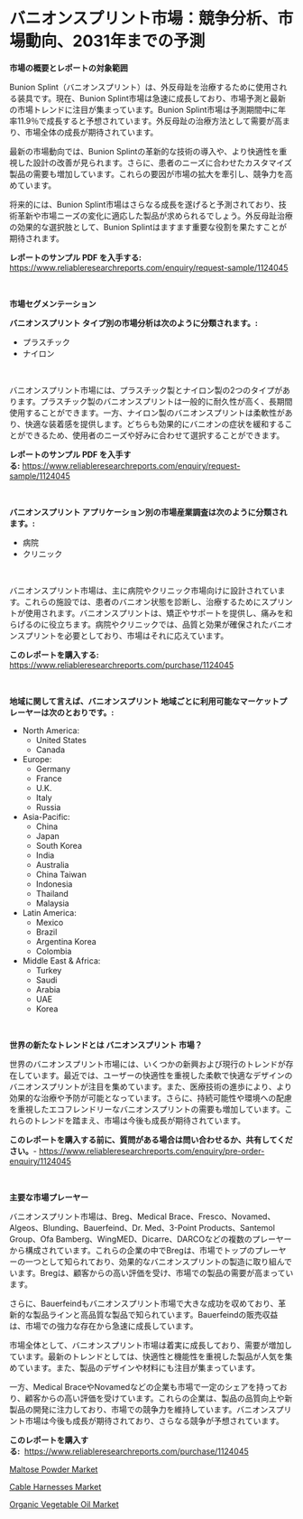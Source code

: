 <p><h1>バニオンスプリント市場：競争分析、市場動向、2031年までの予測</h1></p><p><strong>市場の概要とレポートの対象範囲</strong></p>
<p><p>Bunion Splint（バニオンスプリント）は、外反母趾を治療するために使用される装具です。現在、Bunion Splint市場は急速に成長しており、市場予測と最新の市場トレンドに注目が集まっています。Bunion Splint市場は予測期間中に年率11.9％で成長すると予想されています。外反母趾の治療方法として需要が高まり、市場全体の成長が期待されています。</p><p>最新の市場動向では、Bunion Splintの革新的な技術の導入や、より快適性を重視した設計の改善が見られます。さらに、患者のニーズに合わせたカスタマイズ製品の需要も増加しています。これらの要因が市場の拡大を牽引し、競争力を高めています。</p><p>将来的には、Bunion Splint市場はさらなる成長を遂げると予測されており、技術革新や市場ニーズの変化に適応した製品が求められるでしょう。外反母趾治療の効果的な選択肢として、Bunion Splintはますます重要な役割を果たすことが期待されます。</p></p>
<p><strong>レポートのサンプル PDF を入手する:</strong> <a href="https://www.reliableresearchreports.com/enquiry/request-sample/1124045">https://www.reliableresearchreports.com/enquiry/request-sample/1124045</a></p>
<p>&nbsp;</p>
<p><strong>市場セグメンテーション</strong></p>
<p><strong>バニオンスプリント タイプ別の市場分析は次のように分類されます。:</strong></p>
<p><ul><li>プラスチック</li><li>ナイロン</li></ul></p>
<p>&nbsp;</p>
<p><p>バニオンスプリント市場には、プラスチック製とナイロン製の2つのタイプがあります。プラスチック製のバニオンスプリントは一般的に耐久性が高く、長期間使用することができます。一方、ナイロン製のバニオンスプリントは柔軟性があり、快適な装着感を提供します。どちらも効果的にバニオンの症状を緩和することができるため、使用者のニーズや好みに合わせて選択することができます。</p></p>
<p><strong>レポートのサンプル PDF を入手する:</strong>&nbsp;<a href="https://www.reliableresearchreports.com/enquiry/request-sample/1124045">https://www.reliableresearchreports.com/enquiry/request-sample/1124045</a></p>
<p>&nbsp;</p>
<p><strong> バニオンスプリント アプリケーション別の市場産業調査は次のように分類されます。:</strong></p>
<p><ul><li>病院</li><li>クリニック</li></ul></p>
<p>&nbsp;</p>
<p><p>バニオンスプリント市場は、主に病院やクリニック市場向けに設計されています。これらの施設では、患者のバニオン状態を診断し、治療するためにスプリントが使用されます。バニオンスプリントは、矯正やサポートを提供し、痛みを和らげるのに役立ちます。病院やクリニックでは、品質と効果が確保されたバニオンスプリントを必要としており、市場はそれに応えています。</p></p>
<p><strong>このレポートを購入する:</strong>&nbsp; <a href="https://www.reliableresearchreports.com/purchase/1124045">https://www.reliableresearchreports.com/purchase/1124045</a></p>
<p>&nbsp;</p>
<p><strong>地域に関して言えば、バニオンスプリント 地域ごとに利用可能なマーケットプレーヤーは次のとおりです。:</strong></p>
<p><ul>
    <li>
        North America:
        <ul>
            <li>United States</li>
            <li>Canada</li>
        </ul>
    </li>
    <li>
        Europe:
        <ul>
            <li>Germany</li>
            <li>France</li>
            <li>U.K.</li>
            <li>Italy</li>
            <li>Russia</li>
        </ul>
    </li>
    <li>
        Asia-Pacific:
        <ul>
            <li>China</li>
            <li>Japan</li>
            <li>South Korea</li>
            <li>India</li>
            <li>Australia</li>
            <li>China Taiwan</li>
            <li>Indonesia</li>
            <li>Thailand</li>
            <li>Malaysia</li>
        </ul>
    </li>
    <li>
        Latin America:
        <ul>
            <li>Mexico</li>
            <li>Brazil</li>
            <li>Argentina Korea</li>
            <li>Colombia</li>
        </ul>
    </li>
    <li>
        Middle East & Africa:
        <ul>
            <li>Turkey</li>
            <li>Saudi</li>
            <li>Arabia</li>
            <li>UAE</li>
            <li>Korea</li>
        </ul>
    </li>
    </ul></p>
<p>&nbsp;</p>
<p><strong>世界の新たなトレンドとは バニオンスプリント 市場？</strong></p>
<p><p>世界のバニオンスプリント市場には、いくつかの新興および現行のトレンドが存在しています。最近では、ユーザーの快適性を重視した柔軟で快適なデザインのバニオンスプリントが注目を集めています。また、医療技術の進歩により、より効果的な治療や予防が可能となっています。さらに、持続可能性や環境への配慮を重視したエコフレンドリーなバニオンスプリントの需要も増加しています。これらのトレンドを踏まえ、市場は今後も成長が期待されています。</p></p>
<p><strong>このレポートを購入する前に、質問がある場合は問い合わせるか、共有してください。</strong>- <a href="https://www.reliableresearchreports.com/enquiry/pre-order-enquiry/1124045">https://www.reliableresearchreports.com/enquiry/pre-order-enquiry/1124045</a></p>
<p>&nbsp;</p>
<p><strong>主要な市場プレーヤー</strong></p>
<p><p>バニオンスプリント市場は、Breg、Medical Brace、Fresco、Novamed、Algeos、Blunding、Bauerfeind、Dr. Med、3-Point Products、Santemol Group、Ofa Bamberg、WingMED、Dicarre、DARCOなどの複数のプレーヤーから構成されています。これらの企業の中でBregは、市場でトップのプレーヤーの一つとして知られており、効果的なバニオンスプリントの製造に取り組んでいます。Bregは、顧客からの高い評価を受け、市場での製品の需要が高まっています。</p><p>さらに、Bauerfeindもバニオンスプリント市場で大きな成功を収めており、革新的な製品ラインと高品質な製品で知られています。Bauerfeindの販売収益は、市場での強力な存在から急速に成長しています。</p><p>市場全体として、バニオンスプリント市場は着実に成長しており、需要が増加しています。最新のトレンドとしては、快適性と機能性を重視した製品が人気を集めています。また、製品のデザインや材料にも注目が集まっています。</p><p>一方、Medical BraceやNovamedなどの企業も市場で一定のシェアを持っており、顧客からの高い評価を受けています。これらの企業は、製品の品質向上や新製品の開発に注力しており、市場での競争力を維持しています。バニオンスプリント市場は今後も成長が期待されており、さらなる競争が予想されています。</p></p>
<p><strong>このレポートを購入する:</strong>&nbsp;&nbsp;<a href="https://www.reliableresearchreports.com/purchase/1124045">https://www.reliableresearchreports.com/purchase/1124045</a></p>
<p><p><a href="https://github.com/johnbach50/Market-Research-Report-List-2/blob/main/maltose-powder-market.md">Maltose Powder Market</a></p><p><a href="https://github.com/pjcfca/Market-Research-Report-List-1/blob/main/cable-harnesses-market.md">Cable Harnesses Market</a></p><p><a href="https://github.com/wusalecollins540tpqoz/Market-Research-Report-List-1/blob/main/organic-vegetable-oil-market.md">Organic Vegetable Oil Market</a></p></p>